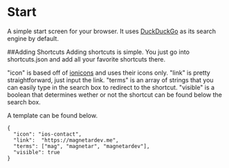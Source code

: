 # Start
A simple start screen for your browser. It uses [DuckDuckGo](duckduckgo.com) as its search engine by default.

##Adding Shortcuts
Adding shortcuts is simple. You just go into shortcuts.json and add all your favorite shortcuts there.

"icon" is based off of [ionicons](ionicons.com) and uses their icons only.
"link" is pretty straightforward, just input the link.
"terms" is an array of strings that you can easily type in the search box to redirect to the shortcut.
"visible" is a boolean that determines wether or not the shortcut can be found below the search box.

A template can be found below.

```
{
  "icon": "ios-contact",
  "link":  "https://magnetardev.me",
  "terms": ["mag", "magnetar", "magnetardev"],
  "visible": true
}
```
